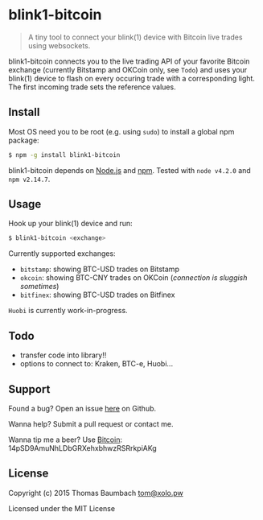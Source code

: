 # blink1-bitcoin

> A tiny tool to connect your blink(1) device with Bitcoin live trades using websockets.

blink1-bitcoin connects you to the live trading API of your favorite Bitcoin exchange (currently Bitstamp and OKCoin only, see `Todo`) and uses your blink(1) device to flash on every occuring trade with a corresponding light. The first incoming trade sets the reference values.

## Install

Most OS need you to be root (e.g. using `sudo`) to install a global npm package:

```sh
$ npm -g install blink1-bitcoin
```

blink1-bitcoin depends on [Node.js](http://nodejs.org/) and [npm](http://npmjs.org/). Tested with `node v4.2.0` and `npm v2.14.7`.

## Usage

Hook up your blink(1) device and run:

```sh
$ blink1-bitcoin <exchange>
```

Currently supported exchanges:
* `bitstamp`: showing BTC-USD trades on Bitstamp
* `okcoin`: showing BTC-CNY trades on OKCoin (*connection is sluggish sometimes*)
* `bitfinex`: showing BTC-USD trades on Bitfinex

`Huobi` is currently work-in-progress.

## Todo

* transfer code into library!!
* options to connect to: Kraken, BTC-e, Huobi...

## Support

Found a bug? Open an issue [here](https://github.com/thbaumbach/blink1-bitcoin/issues) on Github.

Wanna help? Submit a pull request or contact me.

Wanna tip me a beer? Use [Bitcoin](bitcoin:14pSD9AmuNhLDbGRXehxbhwzRSRrkpiAKg): 14pSD9AmuNhLDbGRXehxbhwzRSRrkpiAKg

## License

Copyright (c) 2015 Thomas Baumbach <tom@xolo.pw>

Licensed under the MIT License
